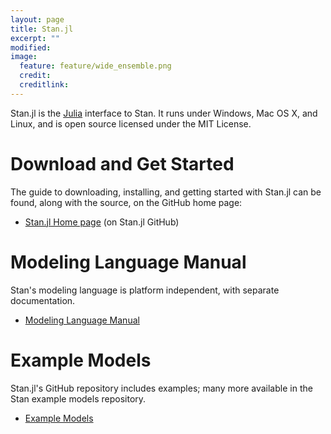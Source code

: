 ```yaml
---
layout: page
title: Stan.jl
excerpt: ""
modified:
image:
  feature: feature/wide_ensemble.png
  credit:
  creditlink:
---
```


Stan.jl is the [Julia](http://julialang.org) interface to Stan.
It runs under Windows, Mac OS X, and Linux, and is open source
licensed under the MIT License.

Download and Get Started
========================

The guide to downloading, installing, and getting started with
Stan.jl can be found, along with the source, on the GitHub home page:

* [Stan.jl Home page](https://github.com/goedman/Stan.jl)
  <span class="note">(on Stan.jl GitHub)</span>

Modeling Language Manual
========================

Stan's modeling language is platform independent, with
separate documentation.

* [Modeling Language Manual](/documentation/)

Example Models
==============

Stan.jl's GitHub repository includes examples;
many more available in the Stan example models
repository.

* [Example Models](/documentation/)
